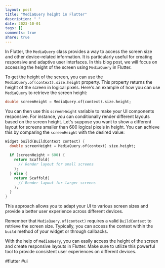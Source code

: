 ```yaml
---
layout: post
title: "MediaQuery height in Flutter"
description: " "
date: 2023-10-01
tags: []
comments: true
share: true
---
```


In Flutter, the `MediaQuery` class provides a way to access the screen size and other device-related information. It is particularly useful for creating responsive and adaptive user interfaces. In this blog post, we will focus on accessing the height of the screen using `MediaQuery` in Flutter.

To get the height of the screen, you can use the `MediaQuery.of(context).size.height` property. This property returns the height of the screen in logical pixels. Here's an example of how you can use `MediaQuery` to retrieve the screen height:

```dart
double screenHeight = MediaQuery.of(context).size.height;
```

You can then use this `screenHeight` variable to make your UI components responsive. For instance, you can conditionally render different layouts based on the screen height. Let's suppose you want to show a different layout for screens smaller than 600 logical pixels in height. You can achieve this by comparing the `screenHeight` with the desired value:

```dart
Widget build(BuildContext context) {
  double screenHeight = MediaQuery.of(context).size.height;
  
  if (screenHeight < 600) {
    return Scaffold(
      // Render layout for small screens
    );
  } else {
    return Scaffold(
      // Render layout for larger screens
    );
  }
}
```

This approach allows you to adapt your UI to various screen sizes and provide a better user experience across different devices.

Remember that `MediaQuery.of(context)` requires a valid `BuildContext` to retrieve the screen size. Typically, you can access the context within the `build` method of your widget or through callbacks.

With the help of `MediaQuery`, you can easily access the height of the screen and create responsive layouts in Flutter. Make sure to utilize this powerful tool to provide consistent user experiences on different devices.

#flutter #ui